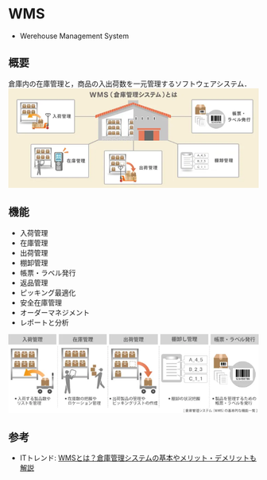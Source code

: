 # WMS

- Werehouse Management System

## 概要
倉庫内の在庫管理と，商品の入出荷数を一元管理するソフトウェアシステム．
![alt text](./WMSの概念図.png)

## 機能
- 入荷管理
- 在庫管理
- 出荷管理
- 棚卸管理
- 帳票・ラベル発行
- 返品管理
- ピッキング最適化
- 安全在庫管理
- オーダーマネジメント
- レポートと分析

![alt text](./WMSの基本機能.png)

## 参考
- ITトレンド: [WMSとは？倉庫管理システムの基本やメリット・デメリットも解説](https://it-trend.jp/warehouse_management_system/article/system)


